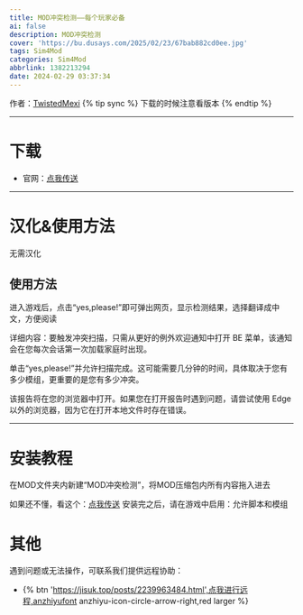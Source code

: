 ```yaml
---
title: MOD冲突检测——每个玩家必备
ai: false
description: MOD冲突检测
cover: 'https://bu.dusays.com/2025/02/23/67bab882cd0ee.jpg'
tags: Sim4Mod
categories: Sim4Mod
abbrlink: 1382213294
date: 2024-02-29 03:37:34
---
```


作者：[TwistedMexi](https://www.patreon.com/twistedmexi/membership)
{% tip sync %} 下载的时候注意看版本
{% endtip %}
***

# 下载

- 官网：[点我传送](https://www.patreon.com/posts/99403318)

***
# 汉化&使用方法
无需汉化

## 使用方法
进入游戏后，点击“yes,please!”即可弹出网页，显示检测结果，选择翻译成中文，方便阅读

详细内容：要触发冲突扫描，只需从更好的例外欢迎通知中打开 BE 菜单，该通知会在您每次会话第一次加载家庭时出现。

单击“yes,please!”并允许扫描完成。这可能需要几分钟的时间，具体取决于您有多少模组，更重要的是您有多少冲突。

该报告将在您的浏览器中打开。如果您在打开报告时遇到问题，请尝试使用 Edge 以外的浏览器，因为它在打开本地文件时存在错误。
***

# 安装教程
在MOD文件夹内新建“MOD冲突检测”，将MOD压缩包内所有内容拖入进去

如果还不懂，看这个：[点我传送](https://jisuk.top/posts/eeeda2be.html)
安装完之后，请在游戏中启用：允许脚本和模组


# 其他
遇到问题或无法操作，可联系我们提供远程协助：
- {% btn 'https://jisuk.top/posts/2239963484.html',点我进行远程,anzhiyufont anzhiyu-icon-circle-arrow-right,red larger %}
